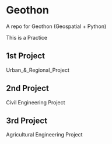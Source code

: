 # Geothon
A repo for Geothon (Geospatial + Python)


This is a Practice

## 1st Project
Urban_&_Regional_Project


## 2nd Project
Civil Engineering Project


## 3rd Project
Agricultural Engineering Project